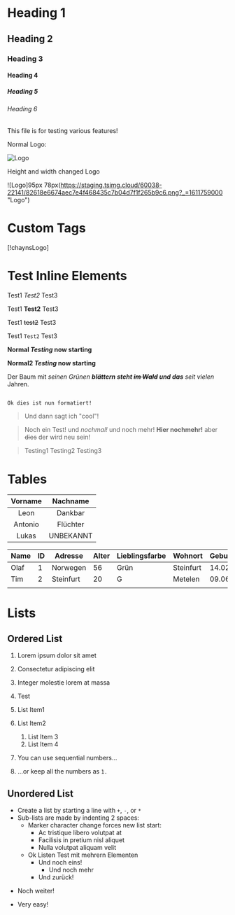 # Heading 1
## Heading 2
### Heading 3
#### Heading 4
##### Heading 5
###### Heading 6

This file is for testing various features!


Normal Logo:

![Logo](https://staging.tsimg.cloud/60038-22141/82618e6674aec7e4f468435c7b04d7f1f265b9c6.png?_=1611759000 "Logo")

Height and width changed Logo

![Logo]95px 78px(https://staging.tsimg.cloud/60038-22141/82618e6674aec7e4f468435c7b04d7f1f265b9c6.png?_=1611759000 "Logo")

# Custom Tags

[!chaynsLogo]


# Test Inline Elements

Test1 *Test2* Test3

Test1 **Test2** Test3

Test1 ~~test2~~ Test3

Test1 `Test2` Test3

**Normal *Testing* now starting**

**Normal2 *Testing* now starting**

Der Baum mit *seinen Grünen **blättern steht ~~im Wald~~ und das** seit vielen* Jahren.

```html

Ok dies ist nun formatiert!

```

> Und dann sagt ich "cool"!

> Noch ein Test! und *nochmal!* und noch mehr! **Hier nochmehr!** aber ~~dies~~ der wird neu sein!

> Testing1
> Testing2
> Testing3

# Tables

| Vorname | Nachname |
| :-----: | :------: |
| Leon    | Dankbar  |
| Antonio | Flüchter |
| Lukas   | UNBEKANNT|

| Name | ID | Adresse   | Alter | Lieblingsfarbe | Wohnort   | Geburtsdatum |
|------|----|-----------|-------|----------------|-----------|--------------|
| Olaf | 1  | Norwegen  | 56    | Grün           | Steinfurt | 14.02.2003   |
| Tim  | 2  | Steinfurt | 20    | G              | Metelen   | 09.06.2000   |
|      |    |           |       |                |           |              |

# Lists
## Ordered List

1. Lorem ipsum dolor sit amet
2. Consectetur adipiscing elit
3. Integer molestie lorem at massa
4. Test

1. List Item1
2. List Item2
   1. List Item 3
   1. List Item 4



1. You can use sequential numbers...
1. ...or keep all the numbers as `1.`

## Unordered List
+ Create a list by starting a line with `+`, `-`, or `*`
+ Sub-lists are made by indenting 2 spaces:
  - Marker character change forces new list start:
    * Ac tristique libero volutpat at
    + Facilisis in pretium nisl aliquet
    - Nulla volutpat aliquam velit
  - Ok Listen Test mit mehrern Elementen
    - Und noch eins!
      - Und noch mehr
    - Und zurück!
- Noch weiter!
+ Very easy!




